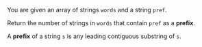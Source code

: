 You are given an array of strings `words` and a string `pref`.

Return the number of strings in `words` that contain `pref` as a **prefix**.

A **prefix** of a string `s` is any leading contiguous substring of `s`.